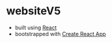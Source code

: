 # websiteV5
-   built using [React](https://reactjs.org/)
-   bootstrapped with [Create React App](https://github.com/facebook/create-react-app)
